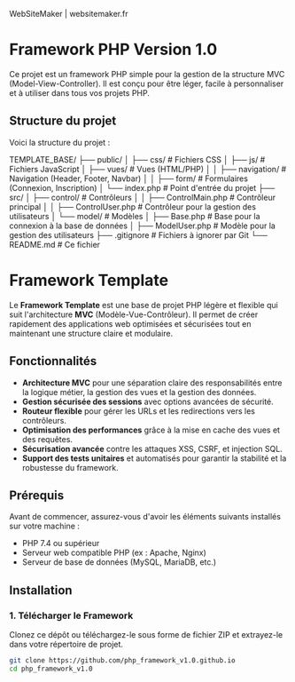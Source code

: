 WebSiteMaker | websitemaker.fr 

# Framework PHP Version 1.0

Ce projet est un framework PHP simple pour la gestion de la structure MVC (Model-View-Controller). Il est conçu pour être léger, facile à personnaliser et à utiliser dans tous vos projets PHP.

## Structure du projet

Voici la structure du projet :

TEMPLATE_BASE/ ├── public/ │ ├── css/ # Fichiers CSS │ ├── js/ # Fichiers JavaScript │ ├── vues/ # Vues (HTML/PHP) │ │ ├── navigation/ # Navigation (Header, Footer, Navbar) │ │ ├── form/ # Formulaires (Connexion, Inscription) │ └── index.php # Point d'entrée du projet ├── src/ │ ├── control/ # Contrôleurs │ │ ├── ControlMain.php # Contrôleur principal │ │ ├── ControlUser.php # Contrôleur pour la gestion des utilisateurs │ └── model/ # Modèles │ ├── Base.php # Base pour la connexion à la base de données │ ├── ModelUser.php # Modèle pour la gestion des utilisateurs ├── .gitignore # Fichiers à ignorer par Git └── README.md # Ce fichier

# Framework Template

Le **Framework Template** est une base de projet PHP légère et flexible qui suit l'architecture **MVC** (Modèle-Vue-Contrôleur). 
Il permet de créer rapidement des applications web optimisées et sécurisées tout en maintenant une structure claire et modulaire.

## Fonctionnalités

- **Architecture MVC** pour une séparation claire des responsabilités entre la logique métier, la gestion des vues et la gestion des données.
- **Gestion sécurisée des sessions** avec options avancées de sécurité.
- **Routeur flexible** pour gérer les URLs et les redirections vers les contrôleurs.
- **Optimisation des performances** grâce à la mise en cache des vues et des requêtes.
- **Sécurisation avancée** contre les attaques XSS, CSRF, et injection SQL.
- **Support des tests unitaires** et automatisés pour garantir la stabilité et la robustesse du framework.

## Prérequis

Avant de commencer, assurez-vous d'avoir les éléments suivants installés sur votre machine :
- PHP 7.4 ou supérieur
- Serveur web compatible PHP (ex : Apache, Nginx)
- Serveur de base de données (MySQL, MariaDB, etc.)

## Installation

### 1. Télécharger le Framework

Clonez ce dépôt ou téléchargez-le sous forme de fichier ZIP et extrayez-le dans votre répertoire de projet.

```bash
git clone https://github.com/php_framework_v1.0.github.io
cd php_framework_v1.0

